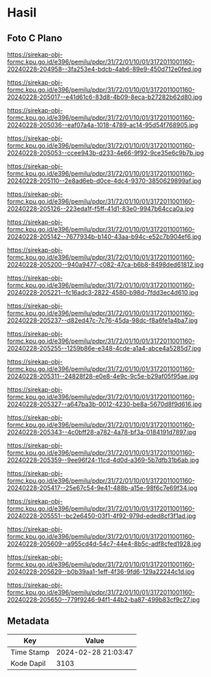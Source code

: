 # Hasil

## Foto C Plano

https://sirekap-obj-formc.kpu.go.id/e396/pemilu/pdpr/31/72/01/10/01/3172011001160-20240228-204958--3fa253e4-bdcb-4ab6-89e9-450d712e0fed.jpg

https://sirekap-obj-formc.kpu.go.id/e396/pemilu/pdpr/31/72/01/10/01/3172011001160-20240228-205017--e41d61c6-83d8-4b09-8eca-b27282b62d80.jpg

https://sirekap-obj-formc.kpu.go.id/e396/pemilu/pdpr/31/72/01/10/01/3172011001160-20240228-205036--eaf07a4a-1018-4789-ac14-95d54f768905.jpg

https://sirekap-obj-formc.kpu.go.id/e396/pemilu/pdpr/31/72/01/10/01/3172011001160-20240228-205053--ccee943b-d233-4e66-9f92-9ce35e6c9b7b.jpg

https://sirekap-obj-formc.kpu.go.id/e396/pemilu/pdpr/31/72/01/10/01/3172011001160-20240228-205110--2e8ad6eb-d0ce-4dc4-9370-3850629899af.jpg

https://sirekap-obj-formc.kpu.go.id/e396/pemilu/pdpr/31/72/01/10/01/3172011001160-20240228-205126--223eda1f-f5ff-41d1-83e0-9947b64cca0a.jpg

https://sirekap-obj-formc.kpu.go.id/e396/pemilu/pdpr/31/72/01/10/01/3172011001160-20240228-205142--7677934b-b140-43aa-b94c-e52c7b904ef6.jpg

https://sirekap-obj-formc.kpu.go.id/e396/pemilu/pdpr/31/72/01/10/01/3172011001160-20240228-205200--940a9477-c082-47ca-b6b8-8498ded61812.jpg

https://sirekap-obj-formc.kpu.go.id/e396/pemilu/pdpr/31/72/01/10/01/3172011001160-20240228-205221--fc16adc3-2822-4580-b98d-7fdd3ec4d610.jpg

https://sirekap-obj-formc.kpu.go.id/e396/pemilu/pdpr/31/72/01/10/01/3172011001160-20240228-205237--d82ed47c-7c76-45da-98dc-f8a6fe1a4ba7.jpg

https://sirekap-obj-formc.kpu.go.id/e396/pemilu/pdpr/31/72/01/10/01/3172011001160-20240228-205255--1259b86e-e348-4cde-a1a4-abce4a5285d7.jpg

https://sirekap-obj-formc.kpu.go.id/e396/pemilu/pdpr/31/72/01/10/01/3172011001160-20240228-205311--24828f28-e0e8-4e9c-9c5e-b29af05f95ae.jpg

https://sirekap-obj-formc.kpu.go.id/e396/pemilu/pdpr/31/72/01/10/01/3172011001160-20240228-205327--a647ba3b-0012-4230-be8a-5670d8f9d616.jpg

https://sirekap-obj-formc.kpu.go.id/e396/pemilu/pdpr/31/72/01/10/01/3172011001160-20240228-205343--4c0bff28-a782-4a78-bf3a-0184191d7897.jpg

https://sirekap-obj-formc.kpu.go.id/e396/pemilu/pdpr/31/72/01/10/01/3172011001160-20240228-205359--9ee96f24-11cd-4d0d-a369-5b7dfb31b6ab.jpg

https://sirekap-obj-formc.kpu.go.id/e396/pemilu/pdpr/31/72/01/10/01/3172011001160-20240228-205417--25e67c54-9e41-488b-a15e-98f6c7e69f34.jpg

https://sirekap-obj-formc.kpu.go.id/e396/pemilu/pdpr/31/72/01/10/01/3172011001160-20240228-205551--bc2e6450-03f1-4f92-979d-eded8cf3f1ad.jpg

https://sirekap-obj-formc.kpu.go.id/e396/pemilu/pdpr/31/72/01/10/01/3172011001160-20240228-205609--a955cd4d-54c7-44e4-8b5c-adf8cfed1928.jpg

https://sirekap-obj-formc.kpu.go.id/e396/pemilu/pdpr/31/72/01/10/01/3172011001160-20240228-205629--b0b39aa1-1eff-4f36-9fd6-129a22244c1d.jpg

https://sirekap-obj-formc.kpu.go.id/e396/pemilu/pdpr/31/72/01/10/01/3172011001160-20240228-205650--779f9246-94f1-44b2-ba87-499b83cf9c27.jpg


## Metadata

| Key        | Value               |
| ---------- | ------------------- |
| Time Stamp | 2024-02-28 21:03:47 |
| Kode Dapil | 3103                |



